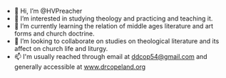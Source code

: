 - 👋 Hi, I’m @HVPreacher
- 👀 I’m interested in studying theology and practicing and teaching it.
- 🌱 I’m currently learning the relation of middle ages literature and art forms and church doctrine.
- 💞️ I’m looking to collaborate on studies on theological literature and its affect on church life and liturgy.
- 📫 I'm usually reached through email at ddcop54@gmail.com and generally accessible at www.drcopeland.org

<!---
HVPreacher/HVPreacher is a ✨ special ✨ repository because its `README.md` (this file) appears on your GitHub profile.
You can click the Preview link to take a look at your changes.
--->

